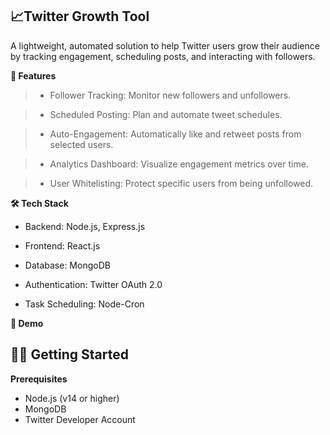<h2>📈Twitter Growth Tool</h2>
A lightweight, automated solution to help Twitter users grow their audience by tracking engagement, scheduling posts, and interacting with followers.



**🚀 Features**
>- Follower Tracking: Monitor new followers and unfollowers.

>- Scheduled Posting: Plan and automate tweet schedules.

>- Auto-Engagement: Automatically like and retweet posts from selected users.

>- Analytics Dashboard: Visualize engagement metrics over time.

>- User Whitelisting: Protect specific users from being unfollowed.



**🛠️ Tech Stack**
- Backend: Node.js, Express.js

- Frontend: React.js

- Database: MongoDB

- Authentication: Twitter OAuth 2.0

- Task Scheduling: Node-Cron

**📸 Demo**

<h2>🧑‍💻 Getting Started</h2>

**Prerequisites**

- Node.js (v14 or higher)
- MongoDB
- Twitter Developer Account
